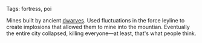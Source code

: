 Tags: fortress, poi

Mines built by ancient [dwarves](Dwarves). Used fluctuations in the force leyline to create implosions that allowed them to mine into the mountian. Eventually the entire city collapsed, killing everyone—at least, that's what people think.
